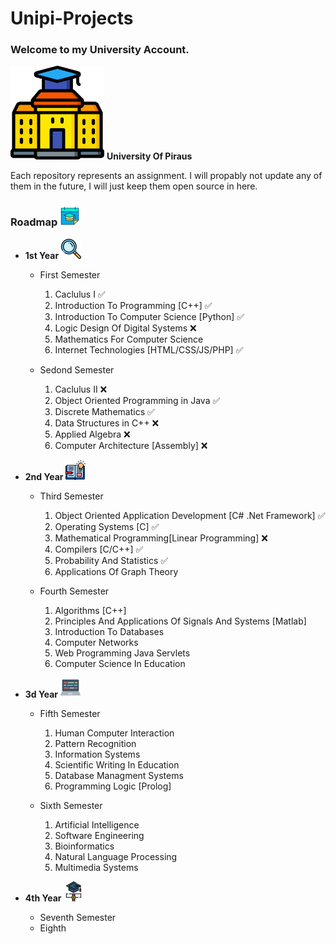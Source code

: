 # Unipi-Projects

### Welcome to my University  Account.

<img src="img/university.png" alt="university" width="150"/> **University Of Piraus**

Each repository represents an assignment. I will propably not update any of them in the future, I will just keep them open source in here.

### Roadmap <img src="img/calendar.png" alt="calendar" width="32"/>

* **1st Year** <img src="img/mangi.png" alt="mangi" width="32"/>
  * First Semester
    1) Caclulus I  ✅
    2) Introduction To Programming [C++]  ✅
    3) Introduction To Computer Science [Python]  ✅
    4) Logic Design Of Digital Systems  ❌
    5) Mathematics For Computer Science
    6) Internet Technologies [HTML/CSS/JS/PHP]  ✅

  * Sedond Semester
    1) Caclulus II  ❌
    2) Object Oriented Programming in Java  ✅
    3) Discrete Mathematics  ✅
    4) Data Structures in C++  ❌
    5) Applied Algebra  ❌
    6) Computer Architecture [Assembly]  ❌

* **2nd Year** <img src="img/open_book.png" alt="open_book" width="32"/>
  * Third Semester
    1) Object Oriented Application Development [C# .Net Framework]  ✅
    2) Operating Systems [C]  ✅
    3) Mathematical Programming[Linear Programming]  ❌
    4) Compilers [C/C++]  ✅
    5) Probability And Statistics  ✅
    6) Applications Of Graph Theory

  * Fourth Semester
    1) Algorithms [C++]
    2) Principles And Applications Of Signals And Systems [Matlab]
    3) Introduction To Databases
    4) Computer Networks
    5) Web Programming Java Servlets
    6) Computer Science In Education

* **3d Year** <img src="img/laptop.png" alt="laptop" width="32"/>
  * Fifth Semester
    1) Human Computer Interaction
    2) Pattern Recognition
    3) Information Systems
    4) Scientific Writing In Education
    5) Database Managment Systems
    6) Programming Logic [Prolog]
  
  * Sixth Semester
    1) Artificial Intelligence
    2) Software Engineering
    3) Bioinformatics
    4) Natural Language Processing
    5) Multimedia Systems

* **4th Year** <img src="img/graduation.png" alt="graduation" width="32"/>
  * Seventh Semester
  * Eighth
  
  



<!--[Alt text](img/university.png "a title")-->



<!--
**unipi-projects/unipi-projects** is a ✨ _special_ ✨ repository because its `README.md` (this file) appears on your GitHub profile.

Here are some ideas to get you started:

- 🔭 I’m currently working on ...
- 🌱 I’m currently learning ...
- 👯 I’m looking to collaborate on ...
- 🤔 I’m looking for help with ...
- 💬 Ask me about ...
- 📫 How to reach me: ...
- 😄 Pronouns: ...
- ⚡ Fun fact: ...
-->

